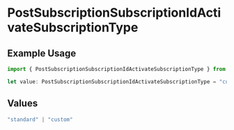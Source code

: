 # PostSubscriptionSubscriptionIdActivateSubscriptionType

## Example Usage

```typescript
import { PostSubscriptionSubscriptionIdActivateSubscriptionType } from "jani-payments/models/operations";

let value: PostSubscriptionSubscriptionIdActivateSubscriptionType = "custom";
```

## Values

```typescript
"standard" | "custom"
```